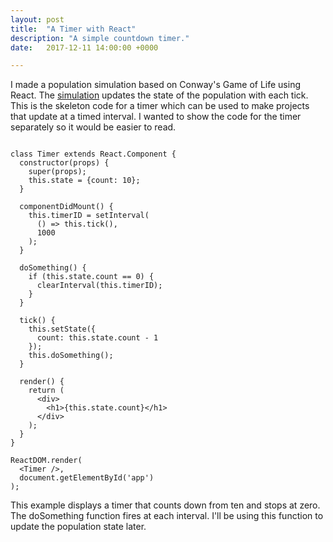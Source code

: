 ```yaml
---
layout: post
title:  "A Timer with React"
description: "A simple countdown timer."
date:   2017-12-11 14:00:00 +0000

---
```


I made a population simulation based on Conway's Game of Life using React. The [simulation](https://codepen.io/ashlynnpai/pen/qVeWdJ) updates the state of the population with each tick. This is the skeleton code for a timer which can be used to make projects that update at a timed interval. I wanted to show the code for the timer separately so it would be easier to read.

~~~

class Timer extends React.Component {
  constructor(props) {
    super(props);
    this.state = {count: 10};
  }

  componentDidMount() {
    this.timerID = setInterval(
      () => this.tick(),
      1000
    );
  }
  
  doSomething() {
    if (this.state.count == 0) {
      clearInterval(this.timerID);
    }
  }

  tick() {
    this.setState({
      count: this.state.count - 1
    });
    this.doSomething();
  }

  render() {
    return (
      <div>
        <h1>{this.state.count}</h1>
      </div>
    );
  }
}

ReactDOM.render(
  <Timer />,
  document.getElementById('app')
);

~~~

This example displays a timer that counts down from ten and stops at zero. The doSomething function fires at each interval. I'll be using this function to update the population state later.